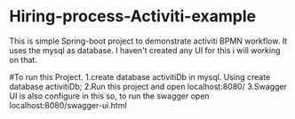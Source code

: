 # Hiring-process-Activiti-example

This is simple Spring-boot project to demonstrate activiti BPMN workflow. It uses the mysql as database. I haven't created any UI for this 
i will working on that.

#To run this Project.
1.create database activitiDb in mysql. Using create database activitiDb;
2.Run this project and open localhost:8080/
3.Swagger UI is also configure in this so, to run the swagger open localhost:8080/swagger-ui.html

